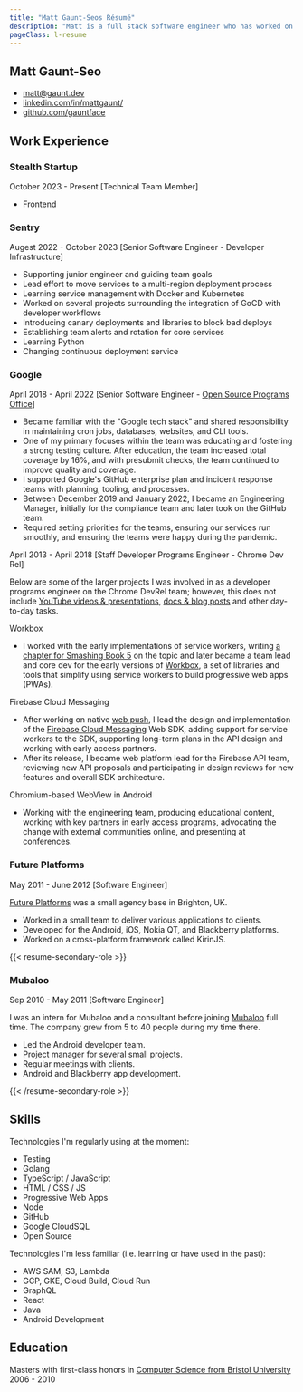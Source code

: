 ```yaml
---
title: "Matt Gaunt-Seos Résumé"
description: "Matt is a full stack software engineer who has worked on native mobile apps, the web and led engineering teams at Google."
pageClass: l-resume
---
```


<section class="c-resume-heading">
    <h1 class="c-resume-heading__title">Matt Gaunt-Seo</h1>
    <ul class="c-resume-heading__links">
    <li><a href="mailto:matt@gaunt.dev">matt@gaunt.dev</a></li>
    <li><a href="https://www.linkedin.com/in/mattgaunt/">linkedin.com/in/mattgaunt/</a></li>
    <li><a href="https://github.com/gauntface">github.com/gauntface</a></li>
    </ul>
</section>

## Work Experience

### Stealth Startup

<div class="c-job-subtitle">October 2023 - Present [Technical Team Member]</div>

- Frontend

### Sentry

<div class="c-job-subtitle">Augest 2022 - October 2023 [Senior Software Engineer - Developer Infrastructure]</div>

- Supporting junior engineer and guiding team goals
- Lead effort to move services to a multi-region deployment process
- Learning service management with Docker and Kubernetes
- Worked on several projects surrounding the integration of GoCD with developer workflows
- Introducing canary deployments and libraries to block bad deploys
- Establishing team alerts and rotation for core services
- Learning Python
- Changing continuous deployment service

### Google

<div class="c-job-subtitle">April 2018 - April 2022 [Senior Software Engineer - <a href="https://opensource.google/">Open Source Programs Office</a>]</div>

- Became familiar with the "Google tech stack" and shared responsibility in maintaining cron jobs, databases,
websites, and CLI tools.
- One of my primary focuses within the team was educating and fostering a strong testing culture. After education, the team increased total coverage by 16%, and with presubmit checks, the team continued
to improve quality and coverage.
- I supported Google's GitHub enterprise plan and incident response teams with planning, tooling, and processes.
- Between December 2019 and January 2022, I became an Engineering Manager, initially for the compliance team and later took on the GitHub team.
- Required setting priorities for the teams, ensuring our services run smoothly, and ensuring the teams were happy during the pandemic.

<div class="c-job-subtitle">April 2013 - April 2018 [Staff Developer Programs Engineer - Chrome Dev Rel]</div>

Below are some of the larger projects I was involved in as a developer programs engineer on the Chrome DevRel team; however, this does not include [YouTube videos & presentations](https://www.youtube.com/playlist?list=PLo4WeLIpjn15yye0FCQRy47YjrrCTh99s), [docs & blog posts](https://web.dev/authors/mattgaunt/) and other day-to-day tasks.

<div class="c-job-subtitle__section">Workbox</div>

- I worked with the early implementations of service workers, writing
[a chapter for Smashing Book 5](https://shop.smashingmagazine.com/products/smashing-book-5-real-life-responsive-web-design)
on the topic and later became a team lead and core dev for the early
versions of [Workbox](https://developers.google.com/web/tools/workbox), a set of
libraries and tools that simplify using service workers to build progressive web apps (PWAs).

<div class="c-job-subtitle__section">Firebase Cloud Messaging</div>

- After working on native
[web push](https://w3c.github.io/push-api/#acknowledgements), I lead the design and implementation of the [Firebase Cloud Messaging](https://firebase.google.com/products/cloud-messaging)
Web SDK, adding support for service workers to the SDK, supporting
long-term plans in the API design and working with early access partners.
- After its release, I became web platform lead for the Firebase API team, reviewing new API proposals and participating in design reviews for new features and overall SDK architecture.

<div class="c-job-subtitle__section">Chromium-based WebView in Android</div>

- Working with the engineering team, producing educational content, working with key partners
in early access programs, advocating the change with external communities online, and presenting at
conferences.

### Future Platforms

<div class="c-job-subtitle">May 2011 - June 2012 [Software Engineer]</div>

[Future Platforms](https://www.futureplatforms.com/) was a small agency base in Brighton, UK.

- Worked in a small team to deliver various applications to clients.
- Developed for the Android, iOS, Nokia QT, and Blackberry platforms.
- Worked on a cross-platform framework called KirinJS.

{{< resume-secondary-role >}}

### Mubaloo

<div class="c-job-subtitle">Sep 2010 - May 2011 [Software Engineer]</div>

I was an intern for Mubaloo and a consultant before joining
[Mubaloo](https://twitter.com/mubaloo) full time. The company grew from 5 to 40 people during my time there.

- Led the Android developer team.
- Project manager for several small projects.
- Regular meetings with clients.
- Android and Blackberry app development.

{{< /resume-secondary-role >}}

## Skills

Technologies I'm regularly using at the moment:

<ul class="c-resume-col-list">
<li>Testing</li>
<li>Golang</li>
<li>TypeScript / JavaScript</li>
<li>HTML / CSS / JS</li>
<li>Progressive Web Apps</li>
<li>Node</li>
<li>GitHub</li>
<li>Google CloudSQL</li>
<li>Open Source</li>
</ul>

Technologies I'm less familiar (i.e. learning or have used in the past):

<ul class="c-resume-col-list">
<li>AWS SAM, S3, Lambda</li>
<li>GCP, GKE, Cloud Build, Cloud Run</li>
<li>GraphQL</li>
<li>React</li>
<li>Java</li>
<li>Android Development</li>
</ul>

## Education

Masters with first-class honors in [Computer Science from Bristol University](http://www.cs.bris.ac.uk/) 2006 - 2010
